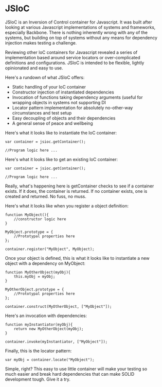 JSIoC
=====

JSIoC is an Inversion of Control container for Javascript.  It was built after looking at various Javascript implementations of systems and frameworks, especially Backbone.  There is nothing inherently wrong with any of the systems, but building on top of systems without any means for dependency injection makes testing a challenge.

Reviewing other IoC containers for Javascript revealed a series of implementation based around service locators or over-complicated definitions and configurations.  JSIoC is intended to be flexible, lightly opinionated and easy to use.

Here's a rundown of what JSIoC offers:

- Static handling of your IoC container
- Constructor injection of instantiated dependencies
- Invocation of functions taking dependency arguments (useful for wrapping objects in systems not supporting DI
- Locator pattern implementation for absolutely no-other-way circumstances and test setup
- Easy decoupling of objects and their dependencies
- A general sense of peace and wellbeing

Here's what it looks like to instantiate the IoC container:

    var container = jsioc.getContainer();

    //Program logic here ...

Here's what it looks like to get an existing IoC container:

    var container = jsioc.getContainer();

    //Program logic here ...

Really, what's happening here is getContainer checks to see if a container exists.  If it does, the container is returned.  If no container exists, one is created and returned.  No fuss, no muss.

Here's what it looks like when you register a object definition:

    function MyObject(){
        //constructor logic here
    }

    MyObject.prototype = {
        //Prototypal properties here
    };

    container.register("MyObject", MyObject);

Once your object is defined, this is what it looks like to instantiate a new object with a dependency on MyObject:

    function MyOtherObject(myObj){
        this.myObj = myObj;
    }

    MyOtherObject.prototype = {
        //Prototypal properties here
    };

    container.construct(MyOtherObject, ["MyObject"]);

Here's an invocation with dependencies:

    function myInstantiator(myObj){
        return new MyOtherObject(myObj);
    }

    container.invoke(myInstantiator, ["MyObject"]);

Finally, this is the locator pattern:

    var myObj = container.locate("MyObject");

Simple, right?  This easy to use little container will make your testing so much easier and break hard dependencies that can make SOLID development tough.  Give it a try.